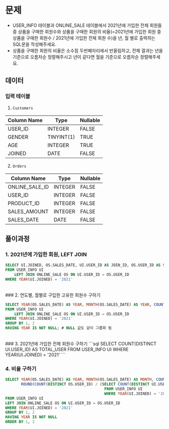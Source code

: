 # 문제
- USER_INFO 테이블과 ONLINE_SALE 테이블에서 2021년에 가입한 전체 회원들 중 상품을 구매한 회원수와 상품을 구매한 회원의 비율(=2021년에 가입한 회원 중 상품을 구매한 회원수 / 2021년에 가입한 전체 회원 수)을 년, 월 별로 출력하는 SQL문을 작성해주세요.  
- 상품을 구매한 회원의 비율은 소수점 두번째자리에서 반올림하고, 전체 결과는 년을 기준으로 오름차순 정렬해주시고 년이 같다면 월을 기준으로 오름차순 정렬해주세요.  

## 데이터
### 입력 테이블
1. `Customers`
   
| Column Name | Type       | Nullable |
|-------------|------------|----------|
| USER_ID     | INTEGER    | FALSE    |
| GENDER      | TINYINT(1) | TRUE     |
| AGE         | INTEGER    | TRUE     |
| JOINED      | DATE       | FALSE    |
  
2. `Orders`
   
| Column Name    | Type       | Nullable |
|----------------|------------|----------|
| ONLINE_SALE_ID | INTEGER    | FALSE    |
| USER_ID        | INTEGER    | FALSE    |
| PRODUCT_ID     | INTEGER    | FALSE    |
| SALES_AMOUNT   | INTEGER    | FALSE    |
| SALES_DATE     | DATE       | FALSE    |

## 풀이과정
### 1. 2021년에 가입한 회원, LEFT JOIN

```sql
SELECT UI.JOINED, OS.SALES_DATE, UI.USER_ID AS JOIN_ID, OS.USER_ID AS SALE_ID
FROM USER_INFO UI 
    LEFT JOIN ONLINE_SALE OS ON UI.USER_ID = OS.USER_ID
WHERE YEAR(UI.JOINED) = '2021'
```  
<br/>
### 2. 연도별, 월별로 구입한 고유한 회원수 구하기  

```sql
SELECT YEAR(OS.SALES_DATE) AS YEAR, MONTH(OS.SALES_DATE) AS YEAR, COUNT(DISTINCT OS.USER_ID) AS PURCHASED_USERS
FROM USER_INFO UI 
    LEFT JOIN ONLINE_SALE OS ON UI.USER_ID = OS.USER_ID
WHERE YEAR(UI.JOINED) = '2021'
GROUP BY 1, 2 
HAVING YEAR IS NOT NULL; # NULL 값도 같이 그룹화 됨
```
<br/>
### 3. 2021년에 가입한 전체 회원수 구하기  
```sql
SELECT COUNT(DISTINCT UI.USER_ID) AS TOTAL_USER
FROM USER_INFO UI 
WHERE YEAR(UI.JOINED) = '2021'
```  
<br/>
  
### 4. 비율 구하기  
```sql
SELECT YEAR(OS.SALES_DATE) AS YEAR, MONTH(OS.SALES_DATE) AS MONTH, COUNT(DISTINCT OS.USER_ID) AS PURCHASED_USERS,
       ROUND(COUNT(DISTINCT OS.USER_ID) / (SELECT COUNT(DISTINCT UI.USER_ID) 
                                            FROM USER_INFO UI 
                                            WHERE YEAR(UI.JOINED) = '2021'), 1) AS PURCHASE_RATE
FROM USER_INFO UI
LEFT JOIN ONLINE_SALE OS ON UI.USER_ID = OS.USER_ID
WHERE YEAR(UI.JOINED) = '2021'
GROUP BY 1, 2
HAVING YEAR IS NOT NULL
ORDER BY 1, 2
```
